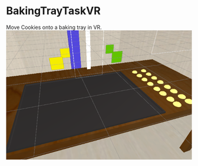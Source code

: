 # BakingTrayTaskVR
Move Cookies onto a baking tray in VR.
![Baking Tray VR Task](https://raw.githubusercontent.com/med-material/BakingTrayTaskVR/master/bakingtray-screenshot.png)
